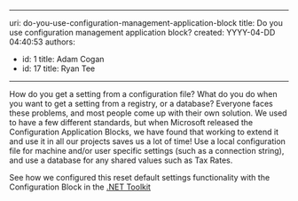 

---
uri: do-you-use-configuration-management-application-block
title: Do you use configuration management application block?
created: YYYY-04-DD 04:40:53
authors:
  - id: 1
    title: Adam Cogan
  - id: 17
    title: Ryan Tee
---




<span class='intro'> 
  <p>How do you get a setting from a configuration file? What do you do when you want to get a setting from a registry, or a database? Everyone faces these problems, and most people come up with their own solution. We used to have a few different standards, but when Microsoft released the Configuration Application Blocks, we have found that working to extend it and use it in all our projects saves us a lot of time! Use a local configuration file for machine and/or user specific settings (such as a connection string), and use a database for any shared values such as Tax Rates.</p>
<p class="productBox">See how we configured this reset default settings functionality with the Configuration Block in the <a href="http&#58;//www.ssw.com.au/ssw/NetToolKit/06ConfigurationBlock.aspx">.NET Toolkit</a></p>
 </span>





